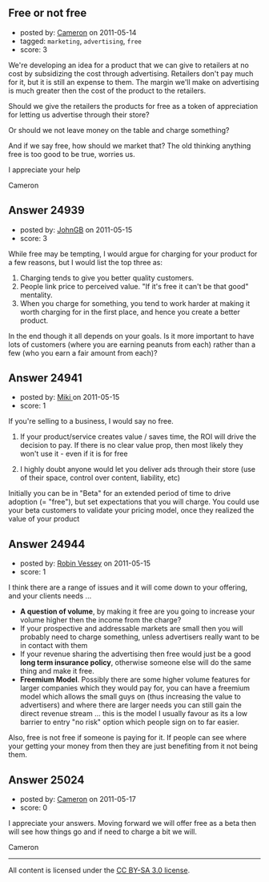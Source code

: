 ## Free or not free

- posted by: [Cameron](https://stackexchange.com/users/-1/10457-cameron) on 2011-05-14
- tagged: `marketing`, `advertising`, `free`
- score: 3

We're developing an idea for a product that we can give to retailers at no cost by subsidizing the cost through advertising. Retailers don't pay much for it, but it is still an expense to them. The margin we'll make on advertising is much greater then the cost of the product to the retailers. 

Should we give the retailers the products for free as a token of appreciation for letting us advertise through their store?

Or should we not leave money on the table and charge something?

And if we say free, how should we market that? The old thinking anything free is too good to be true, worries us.

I appreciate your help

Cameron


## Answer 24939

- posted by: [JohnGB](https://stackexchange.com/users/-1/9668-johngb) on 2011-05-15
- score: 3

While free may be tempting, I would argue for charging for your product for a few reasons, but I would list the top three as:

 1. Charging tends to give you better quality customers.
 2. People link price to perceived value.  "If it's free it can't be that good" mentality.
 3. When you charge for something, you tend to work harder at making it worth charging for in the first place, and hence you create a better product.

In the end though it all depends on your goals.  Is it more important to have lots of customers (where you are earning peanuts from each) rather than a few (who you earn a fair amount from each)?



## Answer 24941

- posted by: [Miki ](https://stackexchange.com/users/-1/10466-miki) on 2011-05-15
- score: 1

If you're selling to a business, I would say no free. 

1. If your product/service creates value / saves time, the ROI will drive the decision to pay.  If there is no clear value prop, then most likely they won't use it - even if it is for free

2. I highly doubt anyone would let you deliver ads through their store (use of their space, control over content, liability, etc)

Initially you can be in "Beta" for an extended period of time to drive adoption (= "free"), but set expectations that you will charge. You could use your beta customers to validate your pricing model, once they realized the value of your product




## Answer 24944

- posted by: [Robin Vessey](https://stackexchange.com/users/-1/984-robin-vessey) on 2011-05-15
- score: 1

I think there are a range of issues and it will come down to your offering, and your clients needs ... 

 - **A question of volume**, by making it free are you going to increase your volume higher then the income from the charge? 
 - If your prospective and addressable markets are small then you will probably need to charge something, unless advertisers really want to be in contact with them
 - If your revenue sharing the advertising then free would just be a good **long term insurance policy**, otherwise someone else will do the same thing and make it free. 
 - **Freemium Model**. Possibly there are some higher volume features for larger companies which they would pay for, you can have a freemium model which allows the small guys on (thus increasing the value to advertisers) and where there are larger needs you can still gain the direct revenue stream ... this is the model I usually favour as its a low barrier to entry "no risk" option which people sign on to far easier. 


Also, free is not free if someone is paying for it. If people can see where your getting your money from then they are just benefiting from it not being them.




## Answer 25024

- posted by: [Cameron](https://stackexchange.com/users/-1/10518-cameron) on 2011-05-17
- score: 0

I appreciate your answers. Moving forward we will offer free as a beta then will see how things go and if need to charge a bit we will. 

Cameron



---

All content is licensed under the [CC BY-SA 3.0 license](https://creativecommons.org/licenses/by-sa/3.0/).
